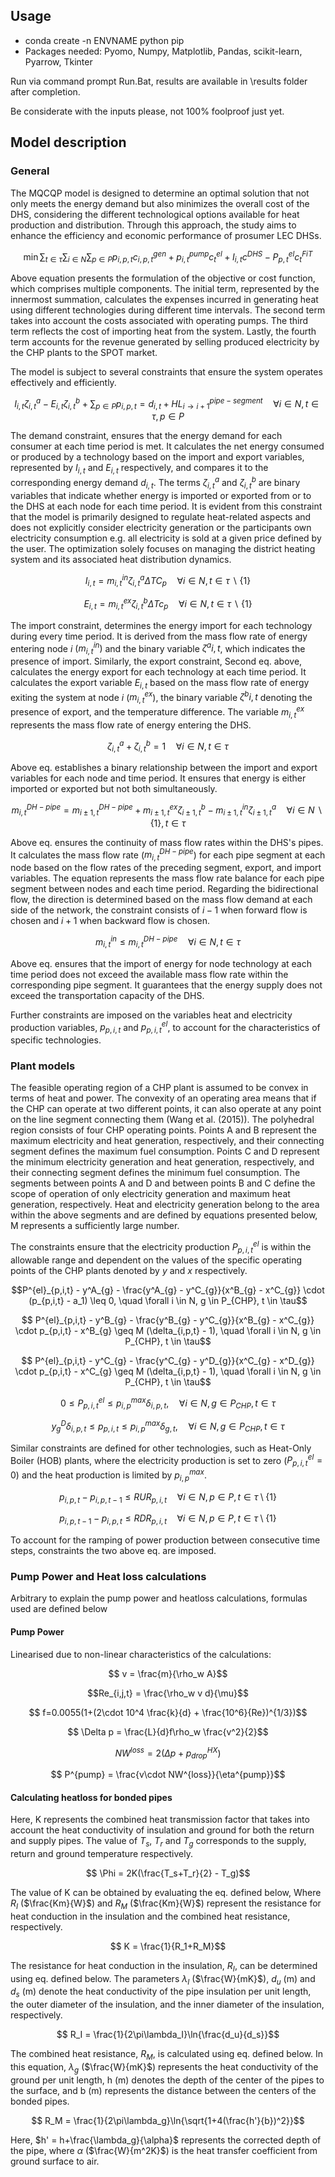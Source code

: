 ## Usage
- conda create -n ENVNAME python pip
- Packages needed:
Pyomo, Numpy, Matplotlib, Pandas, scikit-learn, Pyarrow, Tkinter

Run via command prompt Run.Bat, results are available in \results folder after completion.

Be considerate  with the inputs please, not 100% foolproof just yet.

## Model description
### General
The MQCQP model is designed to determine an optimal solution that not only meets the energy demand but also minimizes the overall cost of the DHS, considering the different technological options available for heat production and distribution. Through this approach, the study aims to enhance the efficiency and economic performance of prosumer LEC DHSs.

```math
\min \sum_{t \in \tau} \sum_{i \in N} \sum_{p \in P} p_{i,p,t} c^{gen}_{i, p ,t} + p^{pump}_{i,t}c^{el}_t + I_{i,t}c^{DHS} - P^{el}_{p,t}c^{FiT}_t
```

Above equation presents the formulation of the objective or cost function, which comprises multiple components. The initial term, represented by the innermost summation, calculates the expenses incurred in generating heat using different technologies during different time intervals. The second term takes into account the costs associated with operating pumps. The third term reflects the cost of importing heat from the system. Lastly, the fourth term accounts for the revenue generated by selling produced electricity by the CHP plants to the SPOT market.

The model is subject to several constraints that ensure the system operates effectively and efficiently.

```math
        I_{i,t}\zeta^a_{i,t} - E_{i,t}\zeta^b_{i,t} + \sum_{p \in P} p_{i,p,t} = d_{i,t} +  HL^{pipe-segment}_{i \rightarrow i+1}
        \quad \forall i \in N, t \in \tau, p \in P
```

The demand constraint, ensures that the energy demand for each consumer at each time period is met. It calculates the net energy consumed or produced by a technology based on the import and export variables, represented by $I_{i,t}$ and $E_{i,t}$ respectively, and compares it to the corresponding energy demand $d_{i,t}$. The terms $\zeta^a_{i,t}$ and $\zeta^b_{i,t}$ are binary variables that indicate whether energy is imported or exported from or to the DHS at each node for each time period. It is evident from this constraint that the model is primarily designed to regulate heat-related aspects and does not explicitly consider electricity generation or the participants own electricity consumption e.g. all electricity is sold at a given price defined by the user. The optimization solely focuses on managing the district heating system and its associated heat distribution dynamics.

```math
    I_{i,t} = m^{in}_{i,t}\zeta^a_{i,t}\Delta TC_p  \quad \forall i \in N, t \in \tau \backslash \{1\}
```

```math
E_{i,t} = m^{ex}_{i,t}\zeta^b_{i,t}\Delta Tc_p  \quad \forall i \in N, t \in \tau \backslash \{1\}
```

The import constraint, determines the energy import for each technology during every time period. It is derived from the mass flow rate of energy entering node $i$ $(m^{in}_{i,t})$ and the binary variable $\zeta^a{i,t}$, which indicates the presence of import. Similarly, the export constraint, Second eq. above, calculates the energy export for each technology at each time period. It calculates the export variable $E_{i,t}$ based on the mass flow rate of energy exiting the system at node $i$ ($m^{ex}_{i,t}$), the binary variable $\zeta^b{i,t}$ denoting the presence of export, and the temperature difference. The variable $m^{ex}_{i,t}$ represents the mass flow rate of energy entering the DHS.

```math
    \zeta^a_{i,t} + \zeta^b_{i,t} = 1 \quad \forall i \in N, t \in \tau
```

Above eq. establishes a binary relationship between the import and export variables for each node and time period. It ensures that energy is either imported or exported but not both simultaneously.

```math
    m^{DH-pipe}_{i,t} = m^{DH-pipe}_{i \pm 1,t} + m^{ex}_{i \pm 1,t}\zeta^b_{i \pm 1,t} - m^{in}_{i\pm 1,t}\zeta^a_{i\pm 1,t} 
    \quad \forall i \in N \backslash \{1\}, t \in \tau 
```

Above eq. ensures the continuity of mass flow rates within the DHS's pipes. It calculates the mass flow rate ($m^{DH-pipe}_{i,t}$) for each pipe segment at each node based on the flow rates of the preceding segment, export, and import variables. The equation represents the mass flow rate balance for each pipe segment between nodes and each time period. Regarding the bidirectional flow, the direction is determined based on the mass flow demand at each side of the network, the constraint consists of $i-1$ when forward flow is chosen and $i+1$ when backward flow is chosen.

```math
    m^{in}_{i,t} \leq m^{DH-pipe}_{i,t} \quad \forall i \in N, t \in \tau
```

Above eq. ensures that the import of energy for node technology at each time period does not exceed the available mass flow rate within the corresponding pipe segment. It guarantees that the energy supply does not exceed the transportation capacity of the DHS.

Further constraints are imposed on the variables heat and electricity production variables, $p_{p,i,t}$ and $p^{el}_{p,i,t}$, to account for the characteristics of specific technologies.

### Plant models
The feasible operating region of a CHP plant is assumed to be convex in terms of heat and power. The convexity of an operating area means that if the CHP can operate at two different points, it can also operate at any point on the line segment connecting them (Wang et al. (2015)). The polyhedral region consists of four CHP operating points. Points A and B represent the maximum electricity and heat generation, respectively, and their connecting segment defines the maximum fuel consumption. Points C and D represent the minimum electricity generation and heat generation, respectively, and their connecting segment defines the minimum fuel consumption. The segments between points A and D and between points B and C define the scope of operation of only electricity generation and maximum heat generation, respectively. Heat and electricity generation belong to the area within the above segments and are defined by equations presented below, M represents a sufficiently large number.

The constraints ensure that the electricity production $P^{el}_{p,i,t}$ is within the allowable range and dependent on the values of the specific operating points of the CHP plants denoted by $y$ and $x$ respectively.

```math
P^{el}_{p,i,t} - y^A_{g} - \frac{y^A_{g} - y^C_{g}}{x^B_{g} - x^C_{g}} \cdot (p_{p,i,t} - a_1) \leq 0, \quad  \forall i \in N, g \in P_{CHP}, t \in \tau
```

```math
    P^{el}_{p,i,t} - y^B_{g} - \frac{y^B_{g} - y^C_{g}}{x^B_{g} - x^C_{g}} \cdot p_{p,i,t} - x^B_{g} \geq M (\delta_{i,p,t}  - 1),
    \quad \forall i \in N, g \in P_{CHP}, t \in \tau
```

```math
    P^{el}_{p,i,t} - y^C_{g} - \frac{y^C_{g} - y^D_{g}}{x^C_{g} - x^D_{g}} \cdot p_{p,i,t} - x^C_{g} \geq M (\delta_{i,p,t} - 1),
    \quad \forall i \in N, g \in P_{CHP}, t \in \tau
```

```math
    0 \leq P^{el}_{p,i,t} \leq p^{max}_{i,p}\delta_{i,p,t}, \quad \forall i \in N, g \in P_{CHP}, t \in \tau
```

```math
    y^D_{g}\delta_{i,p,t} \leq  p_{p,i,t} \leq p_{i,p}^{max}\delta_{g,t},
    \quad \forall i \in N, g \in P_{CHP}, t \in \tau
```

Similar constraints are defined for other technologies, such as Heat-Only Boiler (HOB) plants, where the electricity production is set to zero ($P^{el}_{p,i,t} = 0$) and the heat production is limited by $p^{max}_{i,p}$.

```math
     p_{i,p,t} - p_{i,p,t-1} \leq RUR_{p,i,t} \quad \forall i \in N, p \in P, t \in \tau \setminus \{1\}
```

```math
 p_{i,p,t-1}- p_{i,p,t}  \leq RDR_{p,i,t}
 \quad \forall i \in N,  p \in P, t \in \tau \setminus \{1\}
```

To account for the ramping of power production between consecutive time steps, constraints the two above eq. are imposed.

### Pump Power and Heat loss calculations
Arbitrary to explain the pump power and heatloss calculations, formulas used are defined below
#### Pump Power
Linearised due to non-linear characteristics of the calculations:

```math
    v = \frac{m}{\rho_w A}
```

```math
Re_{i,j,t} = \frac{\rho_w v d}{\mu}
```

```math
    f=0.0055(1+(2\cdot 10^4 \frac{k}{d} + \frac{10^6}{Re})^{1/3})
```

```math
    \Delta p = \frac{L}{d}f\rho_w \frac{v^2}{2}
```

```math
    NW^{loss} = 2(\Delta p + p_{drop}^{HX})
```

```math
     P^{pump} = \frac{v\cdot  NW^{loss}}{\eta^{pump}}
```

#### Calculating heatloss for bonded pipes
Here, K represents the combined heat transmission factor that takes into account the heat conductivity of insulation and ground for both the return and supply pipes. The value of $T_s$, $T_r$ and $T_g$ corresponds to the supply, return and ground temperature respectively.
```math
    \Phi = 2K(\frac{T_s+T_r}{2} - T_g)
```

The value of K can be obtained by evaluating the eq. defined below, Where $R_I$ ($\frac{Km}{W}$) and $R_M$ ($\frac{Km}{W}$) represent the resistance for heat conduction in the insulation and the combined heat resistance, respectively.
```math
    K = \frac{1}{R_1+R_M}
```
The resistance for heat conduction in the insulation, $R_I$, can be determined using eq. defined below. The parameters $\lambda_I$ ($\frac{W}{mK}$),  $d_u$ (m) and $d_s$ (m) denote the heat conductivity of the pipe insulation per unit length, the outer diameter of the insulation, and the inner diameter of the insulation, respectively.

```math
    R_I = \frac{1}{2\pi\lambda_I}\ln{\frac{d_u}{d_s}}
```
The combined heat resistance, $R_M$, is calculated using eq. defined below. In this equation, $\lambda_g$ ($\frac{W}{mK}$) represents the heat conductivity of the ground per unit length, h (m) denotes the depth of the center of the pipes to the surface, and  b (m) represents the distance between the centers of the bonded pipes.

```math
    R_M = \frac{1}{2\pi\lambda_g}\ln{\sqrt{1+4(\frac{h'}{b})^2}}
```

Here, $h' = h+\frac{\lambda_g}{\alpha}$ represents the corrected depth of the pipe, where $\alpha$ ($\frac{W}{m^2K}$) is the heat transfer coefficient from ground surface to air.